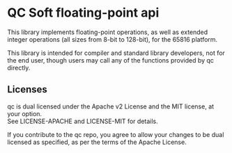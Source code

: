 # QC Soft floating-point api

This library implements floating-point operations, as well as extended integer operations (all sizes from 8-bit to 128-bit), for the 65816 platform.

This library is intended for compiler and standard library developers, not for the end user, 
 though users may call any of the functions provided by qc directly. 

## Licenses

qc is dual licensed under the Apache v2 License and the MIT license, at your option.  
See LICENSE-APACHE and LICENSE-MIT for details. 

If you contribute to the qc repo, you agree to allow your changes to be dual licensed as specified, as per the terms of the Apache License. 


